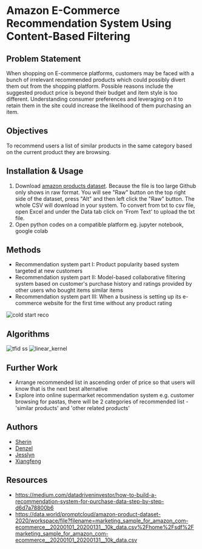 # Amazon E-Commerce Recommendation System Using Content-Based Filtering

## Problem Statement
When shopping on E-commerce platforms, customers may be faced with a bunch of irrelevant recommended products which could possibly divert them out from the shopping platform. Possible reasons include the suggested product price is beyond their budget and item style is too different. Understanding consumer preferences and leveraging on it to retain them in the site could increase the likelihood of them purchasing an item.

## Objectives
To recommend users a list of similar products in the same category based on the current product they are browsing.

## Installation & Usage
1) Download [amazon products dataset](https://github.com/sherincheah/Ecommerce-recommendation-system/blob/main/amazon%20products.csv). Because the file is too large Github only shows in raw format. You will see "Raw" button on the top right side of the dataset, press "Alt" and then left click the "Raw" button. The whole CSV will download in your system. To convert from txt to csv file, open Excel and under the Data tab click on 'From Text' to upload the txt file.
2) Open python codes on a compatible platform eg. jupyter notebook, google colab 

## Methods 
- Recommendation system part I: Product popularity based system targeted at new customers<br />
- Recommendation system part II: Model-based collaborative filtering system based on customer's purchase history and ratings provided by other users who bought items similar items<br />
- Recommendation system part III: When a business is setting up its e-commerce website for the first time without any product rating<br />

![cold start reco](https://user-images.githubusercontent.com/58731785/100766577-c2234580-3433-11eb-8d19-0cedd6f14b49.png)

## Algorithms 
![tfid ss](https://user-images.githubusercontent.com/58731785/100896683-d893d480-34f9-11eb-8b43-7889650cf105.JPG)
![linear_kernel](https://user-images.githubusercontent.com/58731785/100897061-42ac7980-34fa-11eb-9147-228de7aece8b.JPG)

## Further Work
- Arrange recommended list in ascending order of price so that users will know that is the next best alternative
- Explore into online supermarket recommendation system
  e.g. customer browsing for pastas, there will be 2 categories of recommended list - 'similar products' and 'other related products'

## Authors
- [Sherin](https://github.com/sherincheah)
- [Denzel](https://github.com/bub28)
- [Jesslyn](https://github.com/jesslynhillary)
- [Xiangfeng](https://github.com/xiangfengg)

## Resources
- https://medium.com/datadriveninvestor/how-to-build-a-recommendation-system-for-purchase-data-step-by-step-d6d7a78800b6
- https://data.world/promptcloud/amazon-product-dataset-2020/workspace/file?filename=marketing_sample_for_amazon_com-ecommerce__20200101_20200131__10k_data.csv%2Fhome%2Fsdf%2Fmarketing_sample_for_amazon_com-ecommerce__20200101_20200131__10k_data.csv
